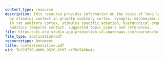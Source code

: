 ```yaml
---
content_type: resource
description: This resource provides information on the topic of long lasting modulation
  by stimulus context in primate auditory cortex, synaptic mechanisms of forward suppression
  in rat auditory cortex, stimulus specific adaption, hierarchical organization of
  auditory temporal context, suggested topic papers and references.
file: https://ol-ocw-studio-app-production.s3.amazonaws.com/courses/hst-722j-brain-mechanisms-for-hearing-and-speech-fall-2005/7b27d730ddbb95208f07ac76d746be4e_contextsensitive.pdf
file_type: application/pdf
resourcetype: Document
title: contextsensitive.pdf
uid: 7b27d730-ddbb-9520-8f07-ac76d746be4e
---
```

